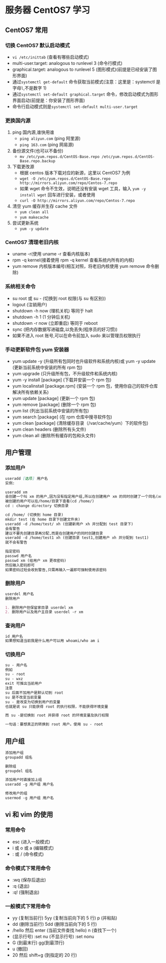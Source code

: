 # 服务器 CentOS7 学习

## CentOS7 常用

### 切换 CentOS7 默认启动模式

- `vi /etc/inittab` (查看有哪些启动模式)
- multi-user.target: analogous to runlevel 3 (命令行模式)
- graphical.target: analogous to runlevel 5 (图形模式)(前提是已经安装了图形界面)
- 通过`systemctl get-default` 命令获取当前模式(注意：这里是：systemctl 是字母`l`,不是数字 1)
- 通过`systemctl set-default graphical.target` 命令，修改启动模式为图形界面启动(前提是：你安装了图形界面)
- 命令行启动模式则是`systemctl set-default multi-user.target`

### 更换国内源

1. ping 国内源,谁快用谁
   - `ping aliyun.com` (ping 阿里源)
   - `ping 163.com` (ping 网易源)
2. 备份源文件(也可以不备份)
   - `mv /etc/yum.repos.d/CentOS-Base.repo /etc/yum.repos.d/CentOS-Base.repo.backup`
3. 下载更改源
   - 根据 centos 版本下载对应的新源，这里以 CentOS7 为例
   - `wget -O /etc/yum.repos.d/CentOS-Base.repo http://mirrors.aliyun.com/repo/Centos-7.repo`
   - 如果 wget 命令不生效，说明还没有安装 wget 工具，输入 `yum -y install wget` 回车进行安装，或者使用
   - `curl -O http://mirrors.aliyun.com/repo/Centos-7.repo`
4. 清空 yum 缓存并生存 cache 文件
   - `yum clean all`
   - `yum makecache`
5. 尝试更新系统
   - `yum -y update`

### CentOS7 清理老旧内核

- uname -r(使用 uname -r 查看内核版本)
- rpm -q kernel(接着使用 rpm -q kernel 查看系统内所有的内核)
- yum remove 内核版本编号(相互对照，将老旧内核使用 yum remove 命令删除)

### 系统相关命令

- su root 或 su - (切换到 root 权限(与 su 有区别))
- logout (注销用户)
- shutdown -h now (理机关机) 等同于 halt
- shutdown -h 1 (1 分钟后关机)
- shutdown -r now (立即重启) 等同于 reboot
- sync (把内存数据写进磁盘,以免丢失(程序员的好习惯))
- 如果不进入 root 账号,可以在命令前加入 sudo 来以管理员权限执行

### 手动更新软件包 yum 安装器

- yum update -y (升级所有包同时也升级软件和系统内核)或 yum -y update (更新当前系统中安装的所有 rpm 包)
- yum upgrade (只升级所有包，不升级软件和系统内核)
- yum -y install [package] (下载并安装一个 rpm 包)
- yum localinstall [package.rpm] (安装一个 rpm 包，使用你自己的软件仓库解决所有依赖关系)
- yum update [package] (更新一个 rpm 包)
- yum remove [package] (删除一个 rpm 包)
- yum list (列出当前系统中安装的所有包)
- yum search [package] (在 rpm 仓库中搜寻软件包)
- yum clean [package] (清除缓存目录（/var/cache/yum）下的软件包)
- yum clean headers (删除所有头文件)
- yum clean all (删除所有缓存的包和头文件)

## 用户管理

### 添加用户

```md
useradd [选项] 用户名
实例:

useradd xm
会创建一个叫 xm 的用户,因为没有指定用户组,所以在创建用户 xm 的同时创建了一个同名(xm)的组,将用户 xm 分配到该组中(xm)
被创建的用户可以在/home/目录下查看(cd /home/)
cd : change directory 切换目录

cd /home/ (切换到 home 目录)
mkdir test (在 home 目录下创建文件夹)
useradd -d /home/test/ xh (创建新用户 xh 并分配到 test 目录下)
会有警告
建议不要先创建目录再分配,而是在创建用户的同时创建目录
useradd -d /home/test1 xh (创建目录 test1,创建用户 xh 并分配到 test1)
就不会有警告

指定密码
passwd 用户名
passwd xm (给用户 xm 更改密码)
然后输入密码即可
如果密码过短会收到警告,只需再输入一遍即可强制使用该密码
```

### 删除用户

```md
userdel 用户名
删除用户

1. 删除用户但保留家目录 userdel xm
2. 删除用户以及用户主目录 userdel -r xm
```

### 查询用户

```md
id 用户名
如果想知道当前我是什么用户可以用 whoami/who am i
```

### 切换用户

```md
su - 用户名
例如
su - root
su - wxz
exit 可推出当前用户
注意
su 后面不加用户是默认切到 root
su 是不改变当前变量
su - 是改变为切换到用户的变量
也就是说 su 只能获得 root 的执行权限，不能获得环境变量

而 su -是切换到 root 并获得 root 的环境变量及执行权限

一句话：要想真正的转换到 root 用户。使用 su - root
```

## 用户组

```md
添加用户组
groupadd 组名

删除组
groupdel 组名

添加用户时直接加上组
useradd -g 用户组 用户名

修改用户的组
usermod -g 用户组 用户名
```

## vi 和 vim 的使用

### 常用命令

- esc (进入一般模式)
- i 或 o 或 a (编辑模式)
- : 或 / (命令模式)

### 命令模式下常用命令

- :wq (保存后退出)
- :q (退出)
- :q! (强制退出)

### 一般模式下常用命令

- yy (复制当前行) 5yy (复制当前向下的 5 行) p (并粘贴)
- dd (删除当前行) 5dd (删除当前向下的 5 行)
- /hello 然后 enter (当前文件查找 hello) n (查找下一个)
- (显示行号) :set nu (不显示行号) :set nonu
- G (到最末行) gg(到最顶行)
- u (撤回)
- 20 然后 shift+g (到指定的 20 行)

